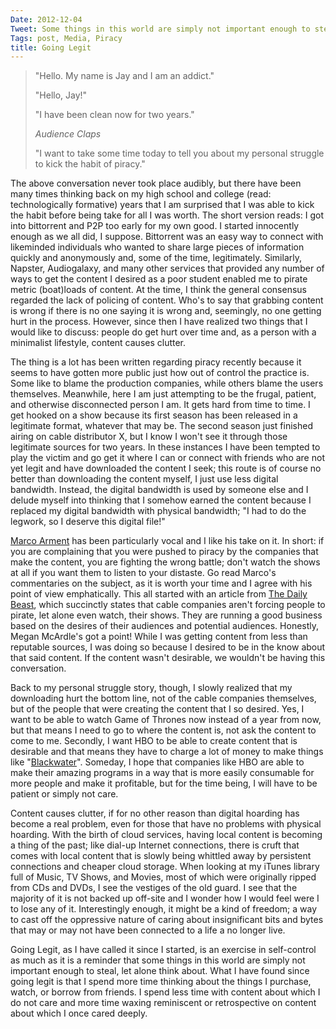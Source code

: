 ```yaml
---
Date: 2012-12-04
Tweet: Some things in this world are simply not important enough to steal
Tags: post, Media, Piracy
title: Going Legit
---
```


<blockquote>

"Hello. My name is Jay and I am an addict."

"Hello, Jay!"

"I have been clean now for two years."

*Audience Claps*

"I want to take some time today to tell you about my personal struggle to kick the habit of piracy."

</blockquote>

The above conversation never took place audibly, but there have been many times thinking back on my high school and college (read: technologically formative) years that I am surprised that I was able to kick the habit before being take for all I was worth. The short version reads: I got into bittorrent and P2P too early for my own good. I started innocently enough as we all did, I suppose. Bittorrent was an easy way to connect with likeminded individuals who wanted to share large pieces of information quickly and anonymously and, some of the time, legitimately. Similarly, Napster, Audiogalaxy, and many other services that provided any number of ways to get the content I desired as a poor student enabled me to pirate metric (boat)loads of content. At the time, I think the general consensus regarded the lack of policing of content. Who's to say that grabbing content is wrong if there is no one saying it is wrong and, seemingly, no one getting hurt in the process. However, since then I have realized two things that I would like to discuss: people do get hurt over time and, as a person with a minimalist lifestyle, content causes clutter.

The thing is a lot has been written regarding piracy recently because it seems to have gotten more public just how out of control the practice is. Some like to blame the production companies, while others blame the users themselves. Meanwhile, here I am just attempting to be the frugal, patient, and otherwise disconnected person I am. It gets hard from time to time. I get hooked on a show because its first season has been released in a legitimate format, whatever that may be. The second season just finished airing on cable distributor X, but I know I won't see it through those legitimate sources for two years. In these instances I have been tempted to play the victim and go get it where I can or connect with friends who are not yet legit and have downloaded the content I seek; this route is of course no better than downloading the content myself, I just use less digital bandwidth. Instead, the digital bandwidth is used by someone else and I delude myself into thinking that I somehow earned the content because I replaced my digital bandwidth with physical bandwidth; "I had to do the legwork, so I deserve this digital file!"

<a href="http://www.marco.org/2012/11/29/the-wrong-movement" title="The Wrong Movement - marco.org">Marco Arment</a> has been particularly vocal and I like his take on it. In short: if you are complaining that you were pushed to piracy by the companies that make the content, you are fighting the wrong battle; don't watch the shows at all if you want them to listen to your distaste. Go read Marco's commentaries on the subject, as it is worth your time and I agree with his point of view emphatically. This all started with an article from <a href="http://www.thedailybeast.com/articles/2012/11/28/why-are-cable-companies-forcing-people-to-turn-to-piracy.html" title="Why Are Cable Companies Forcing People to Turn to Piracy?">The Daily Beast</a>, which succinctly states that cable companies aren't forcing people to pirate, let alone even watch, their shows. They are running a good business based on the desires of their audiences and potential audiences. Honestly, Megan McArdle's got a point! While I was getting content from less than reputable sources, I was doing so because I desired to be in the know about that said content. If the content wasn't desirable, we wouldn't be having this conversation.

Back to my personal struggle story, though, I slowly realized that my downloading hurt the bottom line, not of the cable companies themselves, but of the people that were creating the content that I so desired. Yes, I want to be able to watch Game of Thrones now instead of a year from now, but that means I need to go to where the content is, not ask the content to come to me. Secondly, I want HBO to be able to create content that is desirable and that means they have to charge a lot of money to make things like "<a href="http://www.gq.com/entertainment/movies-and-tv/201212/game-of-thrones-blackwater-season-two-finale-oral-history" title="The Year's Best Television Episode - GQ">Blackwater</a>". Someday, I hope that companies like HBO are able to make their amazing programs in a way that is more easily consumable for more people and make it profitable, but for the time being, I will have to be patient or simply not care.

Content causes clutter, if for no other reason than digital hoarding has become a real problem, even for those that have no problems with physical hoarding. With the birth of cloud services, having local content is becoming a thing of the past; like dial-up Internet connections, there is cruft that comes with local content that is slowly being whittled away by persistent connections and cheaper cloud storage. When looking at my iTunes library full of Music, TV Shows, and Movies, most of which were originally ripped from CDs and DVDs, I see the vestiges of the old guard. I see that the majority of it is not backed up off-site and I wonder how I would feel were I to lose any of it. Interestingly enough, it might be a kind of freedom; a way to cast off the oppressive nature of caring about insignificant bits and bytes that may or may not have been connected to a life a no longer live.

Going Legit, as I have called it since I started, is an exercise in self-control as much as it is a reminder that some things in this world are simply not important enough to steal, let alone think about. What I have found since going legit is that I spend more time thinking about the things I purchase, watch, or borrow from friends. I spend less time with content about which I do not care and more time waxing reminiscent or retrospective on content about which I once cared deeply.